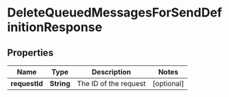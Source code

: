 
# DeleteQueuedMessagesForSendDefinitionResponse

## Properties
Name | Type | Description | Notes
------------ | ------------- | ------------- | -------------
**requestId** | **String** | The ID of the request |  [optional]



